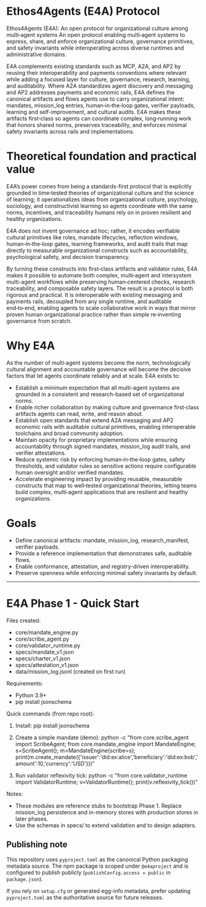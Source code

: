 # Ethos4Agents (E4A) Protocol

Ethos4Agents (E4A): An open protocol for organizational culture among multi‑agent systems
An open protocol enabling multi‑agent systems to express, share, and enforce organizational culture, governance primitives, and safety invariants while interoperating across diverse runtimes and administrative domains.

E4A complements existing standards such as MCP, A2A, and AP2 by reusing their interoperability and payments conventions where relevant while adding a focused layer for culture, governance, research, learning, and auditability. Where A2A standardizes agent discovery and messaging and AP2 addresses payments and economic rails, E4A defines the canonical artifacts and flows agents use to carry organizational intent: mandates, mission_log entries, human‑in‑the‑loop gates, verifier payloads, learning and self-improvement, and cultural audits. E4A makes these artifacts first‑class so agents can coordinate complex, long‑running work that honors shared norms, preserves traceability, and enforces minimal safety invariants across rails and implementations.

# Theoretical foundation and practical value
E4A’s power comes from being a standards-first protocol that is explicitly grounded in time‑tested theories of organizational culture and the science of learning; it operationalizes ideas from organizational culture, psychology, sociology, and constructivist learning so agents coordinate with the same norms, incentives, and traceability humans rely on in proven resilient and healthy organizations. 

E4A does not invent governance ad hoc; rather, it encodes verifiable cultural primitives like roles, mandate lifecycles, reflection windows, human‑in‑the‑loop gates, learning frameworks, and audit trails that map directly to measurable organizational constructs such as accountability, psychological safety, and decision transparency.

By turning these constructs into first‑class artifacts and validator rules, E4A makes it possible to automate both complex, multi‑agent and intersystem multi-agent workflows while preserving human‑centered checks, research traceability, and composable safety layers. The result is a protocol is both rigorous and practical. It is interoperable with existing messaging and payments rails, decoupled from any single runtime, and auditable end‑to‑end, enabling agents to scale collaborative work in ways that mirror proven human organizational practice rather than simple re‑inventing governance from scratch.

# Why E4A
As the number of multi‑agent systems become the norm, technologically cultural alignment and accountable governance will become the decisive factors that let agents coordinate reliably and at scale. E4A exists to:
- Establish a minimum expectation that all multi-agent systems are grounded in a consistent and research-based set of organizational norms. 
- Enable richer collaboration by making culture and governance first‑class artifacts agents can read, write, and reason about.
- Establish open standards that extend A2A messaging and AP2 economic rails with auditable cultural primitives, enabling interoperable toolchains and broad community adoption.
- Maintain opacity for proprietary implementations while ensuring accountability through signed mandates, mission_log audit trails, and verifier attestations.
- Reduce systemic risk by enforcing human‑in‑the‑loop gates, safety thresholds, and validator rules so sensitive actions require configurable human oversight and/or verified mandates.
- Accelerate engineering impact by providing reusable, measurable constructs that map to well‑tested organizational theories, letting teams build complex, multi‑agent applications that are resilient and healthy organizations.

# Goals
- Define canonical artifacts: mandate, mission_log, research_manifest, verifier payloads.
- Provide a reference implementation that demonstrates safe, auditable flows.
- Enable conformance, attestation, and registry-driven interoperability.
- Preserve openness while enforcing minimal safety invariants by default.


-------------------------------------------------------------------------------------------


# E4A Phase 1 - Quick Start

Files created:
- core/mandate_engine.py
- core/scribe_agent.py
- core/validator_runtime.py
- specs/mandate_v1.json
- specs/charter_v1.json
- specs/attestation_v1.json
- data/mission_log.jsonl (created on first run)

Requirements:
- Python 3.9+
- pip install jsonschema

Quick commands (from repo root):
1) Install:
   pip install jsonschema

2) Create a simple mandate (demo):
   python -c "from core.scribe_agent import ScribeAgent; from core.mandate_engine import MandateEngine; s=ScribeAgent(); m=MandateEngine(scribe=s); print(m.create_mandate({'issuer':'did:ex:alice','beneficiary':'did:ex:bob','amount':10,'currency':'USD'}))"

3) Run validator reflexivity tick:
   python -c "from core.validator_runtime import ValidatorRuntime; v=ValidatorRuntime(); print(v.reflexivity_tick())"

Notes:
- These modules are reference stubs to bootstrap Phase 1. Replace mission_log persistence and in-memory stores with production stores in later phases.
- Use the schemas in specs/ to extend validation and to design adapters.


## Publishing note

This repository uses `pyproject.toml` as the canonical Python packaging metadata source. The npm package is scoped under `@e4aproject` and is configured to publish publicly (`publishConfig.access = public` in `package.json`).

If you rely on `setup.cfg` or generated egg-info metadata, prefer updating `pyproject.toml` as the authoritative source for future releases.



